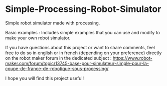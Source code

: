 # Simple-Processing-Robot-Simulator
 Simple robot simulator made with processing. 

 Basic examples : Includes simple examples that you can use and modify to make your own robot simulator. 

 If you have questions about this project or want to share comments, feel free to do so in english or in french (depending on your preference) directly on the robot maker forum in the dedicated subject : https://www.robot-maker.com/forum/topic/13745-base-pour-simulateur-simple-pour-la-coupe-de-france-de-robotique-sous-processing/ 

 I hope you will find this project useful!